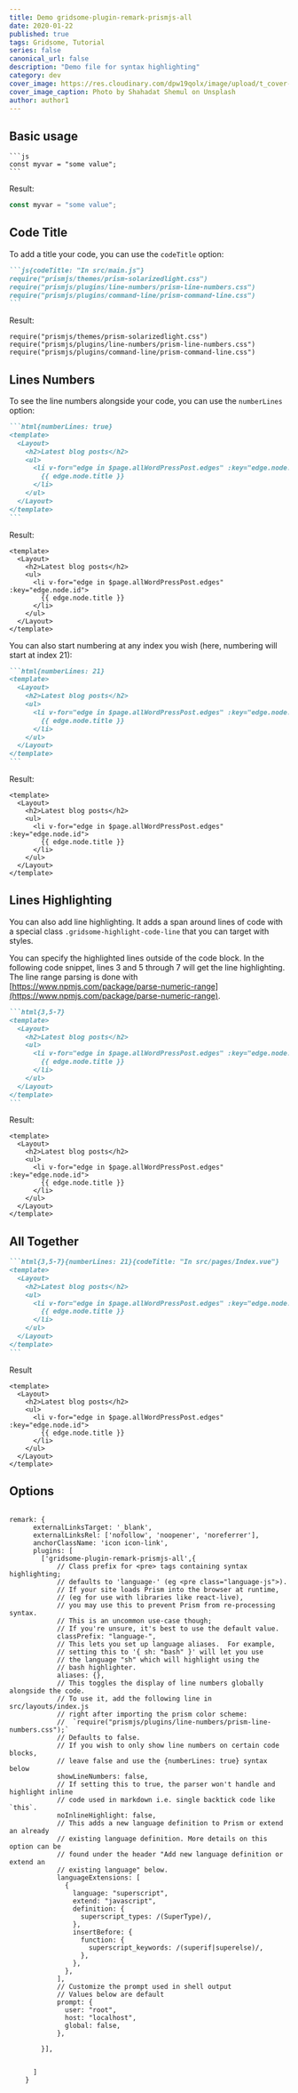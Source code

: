 ```yaml
---
title: Demo gridsome-plugin-remark-prismjs-all
date: 2020-01-22
published: true
tags: Gridsome, Tutorial
series: false
canonical_url: false
description: "Demo file for syntax highlighting"
category: dev
cover_image: https://res.cloudinary.com/dpw19qolx/image/upload/t_cover-image/v1561731158/shahadat-shemul-gnyA8vd3Otc-unsplash.jpg
cover_image_caption: Photo by Shahadat Shemul on Unsplash
author: author1
---
```

## Basic usage

``````markdown{codeTitle: "In a markdown file"}
```js
const myvar = "some value";
```
``````

Result:

```js
const myvar = "some value";
```

## Code Title

To add a title your code, you can use the `codeTitle` option:

``````md
```js{codeTitle: "In src/main.js"}
require("prismjs/themes/prism-solarizedlight.css")
require("prismjs/plugins/line-numbers/prism-line-numbers.css")
require("prismjs/plugins/command-line/prism-command-line.css")
```
``````

Result:

```js{codeTitle: "In src/main.js"}
require("prismjs/themes/prism-solarizedlight.css")
require("prismjs/plugins/line-numbers/prism-line-numbers.css")
require("prismjs/plugins/command-line/prism-command-line.css")
```

## Lines Numbers

To see the line numbers alongside your code, you can use the `numberLines` option:

`````md
```html{numberLines: true}
<template>
  <Layout>
    <h2>Latest blog posts</h2>
    <ul>
      <li v-for="edge in $page.allWordPressPost.edges" :key="edge.node.id">
        {{ edge.node.title }}
      </li>
    </ul>
  </Layout>
</template>
```
``````

Result:

```html{numberLines: true}
<template>
  <Layout>
    <h2>Latest blog posts</h2>
    <ul>
      <li v-for="edge in $page.allWordPressPost.edges" :key="edge.node.id">
        {{ edge.node.title }}
      </li>
    </ul>
  </Layout>
</template>
```

You can also start numbering at any index you wish (here, numbering
will start at index 21):

`````md
```html{numberLines: 21}
<template>
  <Layout>
    <h2>Latest blog posts</h2>
    <ul>
      <li v-for="edge in $page.allWordPressPost.edges" :key="edge.node.id">
        {{ edge.node.title }}
      </li>
    </ul>
  </Layout>
</template>
```
``````

Result:

```html{numberLines: 21}
<template>
  <Layout>
    <h2>Latest blog posts</h2>
    <ul>
      <li v-for="edge in $page.allWordPressPost.edges" :key="edge.node.id">
        {{ edge.node.title }}
      </li>
    </ul>
  </Layout>
</template>
```

## Lines Highlighting

You can also add line highlighting. It adds a span around lines of code with a
special class `.gridsome-highlight-code-line` that you can target with styles.

You can specify the highlighted lines outside of the code block.
In the following code snippet, lines 3 and 5 through 7 will get the line
highlighting. The line range parsing is done with
[https://www.npmjs.com/package/parse-numeric-range](https://www.npmjs.com/package/parse-numeric-range).

`````md
```html{3,5-7}
<template>
  <Layout>
    <h2>Latest blog posts</h2>
    <ul>
      <li v-for="edge in $page.allWordPressPost.edges" :key="edge.node.id">
        {{ edge.node.title }}
      </li>
    </ul>
  </Layout>
</template>
```
``````

Result:

```html{3,5-7}
<template>
  <Layout>
    <h2>Latest blog posts</h2>
    <ul>
      <li v-for="edge in $page.allWordPressPost.edges" :key="edge.node.id">
        {{ edge.node.title }}
      </li>
    </ul>
  </Layout>
</template>
```

## All Together

`````md
```html{3,5-7}{numberLines: 21}{codeTitle: "In src/pages/Index.vue"}
<template>
  <Layout>
    <h2>Latest blog posts</h2>
    <ul>
      <li v-for="edge in $page.allWordPressPost.edges" :key="edge.node.id">
        {{ edge.node.title }}
      </li>
    </ul>
  </Layout>
</template>
```
``````

Result

```html{3,5-7}{numberLines: 21}{codeTitle: "In src/pages/Index.vue"}
<template>
  <Layout>
    <h2>Latest blog posts</h2>
    <ul>
      <li v-for="edge in $page.allWordPressPost.edges" :key="edge.node.id">
        {{ edge.node.title }}
      </li>
    </ul>
  </Layout>
</template>
```




## Options

```js{codeTitle: "In gridsome.config.js"}

remark: {
      externalLinksTarget: '_blank',
      externalLinksRel: ['nofollow', 'noopener', 'noreferrer'],
      anchorClassName: 'icon icon-link',
      plugins: [
        ['gridsome-plugin-remark-prismjs-all',{
            // Class prefix for <pre> tags containing syntax highlighting;
            // defaults to 'language-' (eg <pre class="language-js">).
            // If your site loads Prism into the browser at runtime,
            // (eg for use with libraries like react-live),
            // you may use this to prevent Prism from re-processing syntax.
            // This is an uncommon use-case though;
            // If you're unsure, it's best to use the default value.
            classPrefix: "language-",
            // This lets you set up language aliases.  For example,
            // setting this to '{ sh: "bash" }' will let you use
            // the language "sh" which will highlight using the
            // bash highlighter.
            aliases: {},
            // This toggles the display of line numbers globally alongside the code.
            // To use it, add the following line in src/layouts/index.js
            // right after importing the prism color scheme:
            //  `require("prismjs/plugins/line-numbers/prism-line-numbers.css");`
            // Defaults to false.
            // If you wish to only show line numbers on certain code blocks,
            // leave false and use the {numberLines: true} syntax below
            showLineNumbers: false,
            // If setting this to true, the parser won't handle and highlight inline
            // code used in markdown i.e. single backtick code like `this`.
            noInlineHighlight: false,
            // This adds a new language definition to Prism or extend an already
            // existing language definition. More details on this option can be
            // found under the header "Add new language definition or extend an
            // existing language" below.
            languageExtensions: [
              {
                language: "superscript",
                extend: "javascript",
                definition: {
                  superscript_types: /(SuperType)/,
                },
                insertBefore: {
                  function: {
                    superscript_keywords: /(superif|superelse)/,
                  },
                },
              },
            ],
            // Customize the prompt used in shell output
            // Values below are default
            prompt: {
              user: "root",
              host: "localhost",
              global: false,
            },

        }],
        
        
      ]
    }
```

